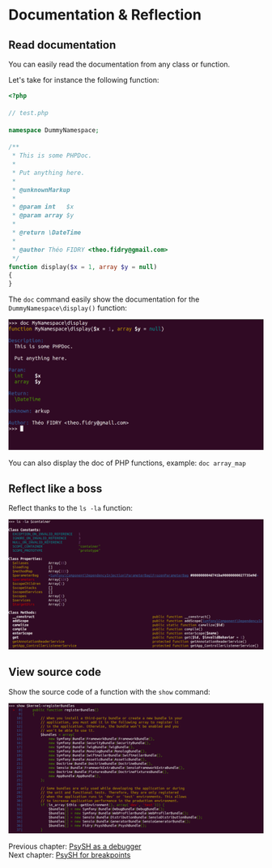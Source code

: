 # Documentation & Reflection


## Read documentation

You can easily read the documentation from any class or function.

Let's take for instance the following function:

```php
<?php

// test.php

namespace DummyNamespace;

/**
 * This is some PHPDoc.
 *
 * Put anything here.
 *
 * @unknownMarkup
 *
 * @param int   $x
 * @param array $y
 *
 * @return \DateTime
 *
 * @author Théo FIDRY <theo.fidry@gmail.com>
 */
function display($x = 1, array $y = null)
{
}
```

The `doc` command easily show the documentation for the `DummyNamespace\display()` function:

![Use case #5](images/use-case-5.png)

You can also display the doc of PHP functions, example: `doc array_map`


## Reflect like a boss

Reflect thanks to the `ls -la` function:

![Use case #51](images/use-case-51.png)


## View source code

Show the source code of a function with the `show` command:

![Use case #52](images/use-case-52.png)

Previous chapter: [PsySH as a debugger](debugger.md)<br />
Next chapter: [PsySH for breakpoints](breakpoint.md)
